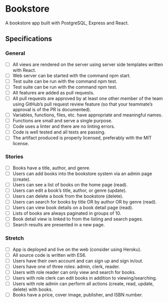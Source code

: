 # Bookstore
A bookstore app built with PostgreSQL, Express and React.

## Specifications

### General

- [ ] All views are rendered on the server using server side templates written with React.
- [ ] Web server can be started with the command npm start.
- [ ] Test suite can be run with the command npm test.
- [ ] Test suite can be run with the command npm test.
- [ ] All features are added as pull requests.
- [ ] All pull requests are approved by at least one other member of the team using GitHub’s pull request review feature (so that your teammate’s approval is of the PR is documented).
- [ ] Variables, functions, files, etc. have appropriate and meaningful names.
- [ ] Functions are small and serve a single purpose.
- [ ] Code uses a linter and there are no linting errors.
- [ ] Code is well tested and all tests are passing.
- [ ] The artifact produced is properly licensed, preferably with the MIT license.

### Stories

- [ ] Books have a title, author, and genre.
- [ ] Users can add books into the bookstore system via an admin page (create).
- [ ] Users can see a list of books on the home page (read).
- [ ] Users can edit a book’s title, author, or genre (update).
- [ ] Users can delete a book from the bookstore (delete).
- [ ] Users can search for books by title OR by author OR by genre (read).
- [ ] Users can view book details on a book detail page (read).
- [ ] Lists of books are always paginated in groups of 10.
- [ ] Book detail view is linked to from the listing and search pages.
- [ ] Search results are presented in a new page.

### Stretch

 - [ ] App is deployed and live on the web (consider using Heroku).
 - [ ] All source code is written with ES6.
 - [ ] Users have their own account and can sign up and sign in/out.
 - [ ] Users have one of three roles: admin, clerk, reader.
 - [ ] Users with role reader can only view and search for books.
 - [ ] Users with role clerk can edit books in addition to viewing/searching.
 - [ ] Users with role admin can perform all actions (create, read, update, delete) with books.
 - [ ] Books have a price, cover image, publisher, and ISBN number.
